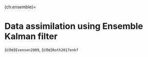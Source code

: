 

(ch:ensemble)=
# Data assimilation using Ensemble Kalman filter


{cite}`Evensen2009`, {cite}`Roth2017enkf`



